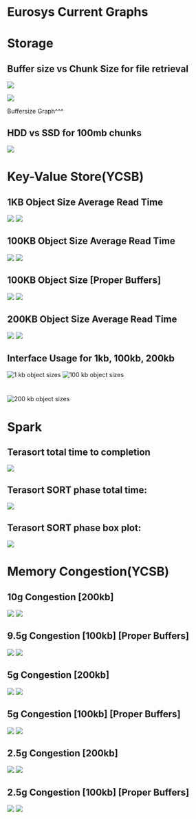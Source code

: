 # Eurosys Current Graphs

# Storage
## Buffer size vs Chunk Size for file retrieval 
![](https://d2mxuefqeaa7sj.cloudfront.net/s_0D5DEC6B2D871F7E2B7146647C1CCD94F9B495A9C911A2B3220473DF65AB8F4A_1507143039030_image.png)

![](https://d2mxuefqeaa7sj.cloudfront.net/s_0D5DEC6B2D871F7E2B7146647C1CCD94F9B495A9C911A2B3220473DF65AB8F4A_1508430341779_image.png)


Buffersize Graph^^^


## HDD vs SSD for 100mb chunks


![](https://d2mxuefqeaa7sj.cloudfront.net/s_0D5DEC6B2D871F7E2B7146647C1CCD94F9B495A9C911A2B3220473DF65AB8F4A_1507143050779_image.png)

# Key-Value Store(YCSB)
## 1KB Object Size Average Read Time
![](https://d2mxuefqeaa7sj.cloudfront.net/s_0D5DEC6B2D871F7E2B7146647C1CCD94F9B495A9C911A2B3220473DF65AB8F4A_1506369961092_image.png)
![](https://d2mxuefqeaa7sj.cloudfront.net/s_0D5DEC6B2D871F7E2B7146647C1CCD94F9B495A9C911A2B3220473DF65AB8F4A_1506369974283_image.png)

## 100KB Object Size Average Read Time
![](https://d2mxuefqeaa7sj.cloudfront.net/s_0D5DEC6B2D871F7E2B7146647C1CCD94F9B495A9C911A2B3220473DF65AB8F4A_1506369895840_image.png)
![](https://d2mxuefqeaa7sj.cloudfront.net/s_0D5DEC6B2D871F7E2B7146647C1CCD94F9B495A9C911A2B3220473DF65AB8F4A_1506369907275_image.png)

## 100KB Object Size [Proper Buffers]
![](https://d2mxuefqeaa7sj.cloudfront.net/s_0D5DEC6B2D871F7E2B7146647C1CCD94F9B495A9C911A2B3220473DF65AB8F4A_1507126462496_image.png)
![](https://d2mxuefqeaa7sj.cloudfront.net/s_0D5DEC6B2D871F7E2B7146647C1CCD94F9B495A9C911A2B3220473DF65AB8F4A_1507126467999_image.png)

## 200KB Object Size Average Read Time
![](https://d2mxuefqeaa7sj.cloudfront.net/s_0D5DEC6B2D871F7E2B7146647C1CCD94F9B495A9C911A2B3220473DF65AB8F4A_1506369988146_image.png)
![](https://d2mxuefqeaa7sj.cloudfront.net/s_0D5DEC6B2D871F7E2B7146647C1CCD94F9B495A9C911A2B3220473DF65AB8F4A_1506369994107_image.png)

## Interface Usage for 1kb, 100kb, 200kb
![1 kb object sizes](https://d2mxuefqeaa7sj.cloudfront.net/s_0D5DEC6B2D871F7E2B7146647C1CCD94F9B495A9C911A2B3220473DF65AB8F4A_1506370035212_image.png)
![100 kb object sizes](https://d2mxuefqeaa7sj.cloudfront.net/s_0D5DEC6B2D871F7E2B7146647C1CCD94F9B495A9C911A2B3220473DF65AB8F4A_1506370055690_image.png)

# 
![200 kb object sizes](https://d2mxuefqeaa7sj.cloudfront.net/s_0D5DEC6B2D871F7E2B7146647C1CCD94F9B495A9C911A2B3220473DF65AB8F4A_1506370080600_image.png)

# Spark
## Terasort total time to completion
![](https://d2mxuefqeaa7sj.cloudfront.net/s_0D5DEC6B2D871F7E2B7146647C1CCD94F9B495A9C911A2B3220473DF65AB8F4A_1506369797653_image.png)



## Terasort **SORT** phase total time:
![](https://d2mxuefqeaa7sj.cloudfront.net/s_0D5DEC6B2D871F7E2B7146647C1CCD94F9B495A9C911A2B3220473DF65AB8F4A_1506369823804_image.png)

## Terasort **SORT** phase box plot:
![](https://d2mxuefqeaa7sj.cloudfront.net/s_0D5DEC6B2D871F7E2B7146647C1CCD94F9B495A9C911A2B3220473DF65AB8F4A_1506369842642_image.png)

# Memory Congestion(YCSB)


## 10g Congestion [200kb]
![](https://d2mxuefqeaa7sj.cloudfront.net/s_0D5DEC6B2D871F7E2B7146647C1CCD94F9B495A9C911A2B3220473DF65AB8F4A_1506609539839_image.png)
![](https://d2mxuefqeaa7sj.cloudfront.net/s_0D5DEC6B2D871F7E2B7146647C1CCD94F9B495A9C911A2B3220473DF65AB8F4A_1506609547314_image.png)

## 9.5g Congestion [100kb] [Proper Buffers] 
![](https://d2mxuefqeaa7sj.cloudfront.net/s_0D5DEC6B2D871F7E2B7146647C1CCD94F9B495A9C911A2B3220473DF65AB8F4A_1507046639811_image.png)
![](https://d2mxuefqeaa7sj.cloudfront.net/s_0D5DEC6B2D871F7E2B7146647C1CCD94F9B495A9C911A2B3220473DF65AB8F4A_1507046648595_image.png)



## 5g Congestion [200kb]
![](https://d2mxuefqeaa7sj.cloudfront.net/s_0D5DEC6B2D871F7E2B7146647C1CCD94F9B495A9C911A2B3220473DF65AB8F4A_1506609567570_image.png)
![](https://d2mxuefqeaa7sj.cloudfront.net/s_0D5DEC6B2D871F7E2B7146647C1CCD94F9B495A9C911A2B3220473DF65AB8F4A_1506609573262_image.png)

## 5g Congestion [100kb] [Proper Buffers]
![](https://d2mxuefqeaa7sj.cloudfront.net/s_0D5DEC6B2D871F7E2B7146647C1CCD94F9B495A9C911A2B3220473DF65AB8F4A_1507046702589_image.png)
![](https://d2mxuefqeaa7sj.cloudfront.net/s_0D5DEC6B2D871F7E2B7146647C1CCD94F9B495A9C911A2B3220473DF65AB8F4A_1507046710434_image.png)



## 2.5g Congestion [200kb]


![](https://d2mxuefqeaa7sj.cloudfront.net/s_0D5DEC6B2D871F7E2B7146647C1CCD94F9B495A9C911A2B3220473DF65AB8F4A_1506609589299_image.png)
![](https://d2mxuefqeaa7sj.cloudfront.net/s_0D5DEC6B2D871F7E2B7146647C1CCD94F9B495A9C911A2B3220473DF65AB8F4A_1506609596592_image.png)



## 2.5g Congestion [100kb] [Proper Buffers]
![](https://d2mxuefqeaa7sj.cloudfront.net/s_0D5DEC6B2D871F7E2B7146647C1CCD94F9B495A9C911A2B3220473DF65AB8F4A_1507126303234_image.png)
![](https://d2mxuefqeaa7sj.cloudfront.net/s_0D5DEC6B2D871F7E2B7146647C1CCD94F9B495A9C911A2B3220473DF65AB8F4A_1507126310765_image.png)



